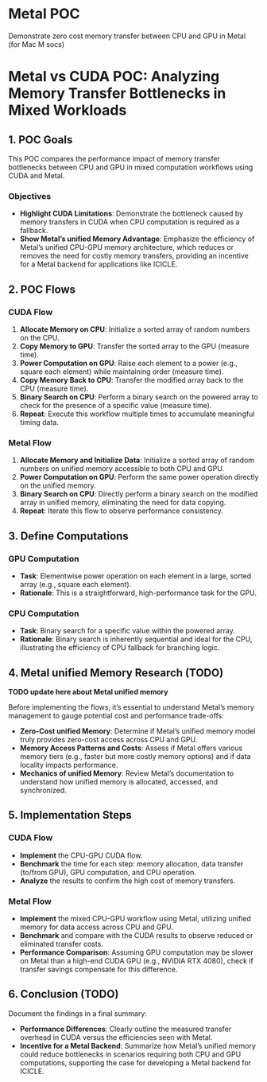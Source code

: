 # Metal POC
Demonstrate zero cost memory transfer between CPU and GPU in Metal (for Mac M socs)

# Metal vs CUDA POC: Analyzing Memory Transfer Bottlenecks in Mixed Workloads

## 1. POC Goals

This POC compares the performance impact of memory transfer bottlenecks between CPU and GPU in mixed computation workflows using CUDA and Metal. 

### Objectives
- **Highlight CUDA Limitations**: Demonstrate the bottleneck caused by memory transfers in CUDA when CPU computation is required as a fallback.
- **Show Metal’s unified Memory Advantage**: Emphasize the efficiency of Metal’s unified CPU-GPU memory architecture, which reduces or removes the need for costly memory transfers, providing an incentive for a Metal backend for applications like ICICLE.

## 2. POC Flows

### CUDA Flow
1. **Allocate Memory on CPU**: Initialize a sorted array of random numbers on the CPU.
2. **Copy Memory to GPU**: Transfer the sorted array to the GPU (measure time).
3. **Power Computation on GPU**: Raise each element to a power (e.g., square each element) while maintaining order (measure time).
4. **Copy Memory Back to CPU**: Transfer the modified array back to the CPU (measure time).
5. **Binary Search on CPU**: Perform a binary search on the powered array to check for the presence of a specific value (measure time).
6. **Repeat**: Execute this workflow multiple times to accumulate meaningful timing data.

### Metal Flow
1. **Allocate Memory and Initialize Data**: Initialize a sorted array of random numbers on unified memory accessible to both CPU and GPU.
2. **Power Computation on GPU**: Perform the same power operation directly on the unified memory.
3. **Binary Search on CPU**: Directly perform a binary search on the modified array in unified memory, eliminating the need for data copying.
4. **Repeat**: Iterate this flow to observe performance consistency.

## 3. Define Computations

### GPU Computation
   - **Task**: Elementwise power operation on each element in a large, sorted array (e.g., square each element).
   - **Rationale**: This is a straightforward, high-performance task for the GPU.

### CPU Computation
   - **Task**: Binary search for a specific value within the powered array.
   - **Rationale**: Binary search is inherently sequential and ideal for the CPU, illustrating the efficiency of CPU fallback for branching logic.

## 4. Metal unified Memory Research (**TODO**)

**TODO update here about Metal unified memory**

Before implementing the flows, it’s essential to understand Metal’s memory management to gauge potential cost and performance trade-offs:
- **Zero-Cost unified Memory**: Determine if Metal’s unified memory model truly provides zero-cost access across CPU and GPU.
- **Memory Access Patterns and Costs**: Assess if Metal offers various memory tiers (e.g., faster but more costly memory options) and if data locality impacts performance.
- **Mechanics of unified Memory**: Review Metal’s documentation to understand how unified memory is allocated, accessed, and synchronized.


## 5. Implementation Steps

### CUDA Flow
   - **Implement** the CPU-GPU CUDA flow.
   - **Benchmark** the time for each step: memory allocation, data transfer (to/from GPU), GPU computation, and CPU operation.
   - **Analyze** the results to confirm the high cost of memory transfers.

### Metal Flow
   - **Implement** the mixed CPU-GPU workflow using Metal, utilizing unified memory for data access across CPU and GPU.
   - **Benchmark** and compare with the CUDA results to observe reduced or eliminated transfer costs.
   - **Performance Comparison**: Assuming GPU computation may be slower on Metal than a high-end CUDA GPU (e.g., NVIDIA RTX 4080), check if transfer savings compensate for this difference.

## 6. Conclusion (**TODO**)

Document the findings in a final summary:
- **Performance Differences**: Clearly outline the measured transfer overhead in CUDA versus the efficiencies seen with Metal.
- **Incentive for a Metal Backend**: Summarize how Metal’s unified memory could reduce bottlenecks in scenarios requiring both CPU and GPU computations, supporting the case for developing a Metal backend for ICICLE.
